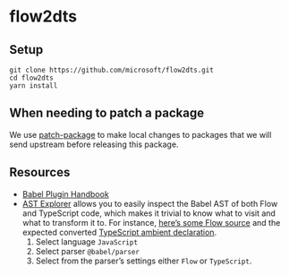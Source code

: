 # flow2dts

## Setup

```
git clone https://github.com/microsoft/flow2dts.git
cd flow2dts
yarn install
```

## When needing to patch a package

We use [patch-package](https://github.com/ds300/patch-package#usage) to make local changes to packages that we will send upstream before releasing this package.

## Resources

- [Babel Plugin Handbook](https://github.com/jamiebuilds/babel-handbook/blob/master/translations/en/plugin-handbook.md)
- [AST Explorer](https://astexplorer.net) allows you to easily inspect the Babel AST of both Flow and TypeScript code, which makes it trivial to know what to visit and what to transform it to.
  For instance, [here’s some Flow source](https://astexplorer.net/#/gist/5d27669987216a0746d90a6b6c42c8c7/6280b99ca19bcde8b5e7304b14271085cbcc46e8) and the expected converted [TypeScript ambient declaration](https://astexplorer.net/#/gist/5d27669987216a0746d90a6b6c42c8c7/848c3e201e6ba3614f5a96d42fc14da6d7b0a393).
  1. Select language `JavaScript`
  2. Select parser `@babel/parser`
  3. Select from the parser’s settings either `Flow` or `TypeScript`.
